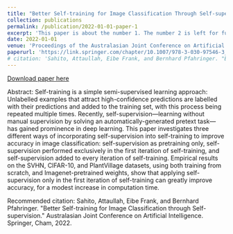 ```yaml
---
title: "Better Self-training for Image Classification Through Self-supervision"
collection: publications
permalink: /publication/2022-01-01-paper-1
excerpt: 'This paper is about the number 1. The number 2 is left for future work.'
date: 2022-01-01
venue: 'Proceedings of the Australasian Joint Conference on Artificial Intelligence. Springer, Cham'
paperurl: 'https://link.springer.com/chapter/10.1007/978-3-030-97546-3_52'
# citation: 'Sahito, Attaullah, Eibe Frank, and Bernhard Pfahringer. "Better Self-training for Image Classification through Self-supervision." Australasian Joint Conference on Artificial Intelligence. Springer, Cham, 2022.'
---
```

<!-- This paper is about the number 1. The number 2 is left for future work. -->

[Download paper here](https://link.springer.com/chapter/10.1007/978-3-030-97546-3_52)

Abstract: Self-training is a simple semi-supervised learning approach: Unlabelled examples that attract high-confidence predictions are labelled with their predictions and added to the training set, with this process being repeated multiple times. Recently, self-supervision—learning without manual supervision by solving an automatically-generated pretext task—has gained prominence in deep learning. This paper investigates three different ways of incorporating self-supervision into self-training to improve accuracy in image classification: self-supervision as pretraining only, self-supervision performed exclusively in the first iteration of self-training, and self-supervision added to every iteration of self-training. Empirical results on the SVHN, CIFAR-10, and PlantVillage datasets, using both training from scratch, and Imagenet-pretrained weights, show that applying self-supervision only in the first iteration of self-training can greatly improve accuracy, for a modest increase in computation time.

Recommended citation: Sahito, Attaullah, Eibe Frank, and Bernhard Pfahringer. "Better Self-training for Image Classification through Self-supervision." Australasian Joint Conference on Artificial Intelligence. Springer, Cham, 2022.